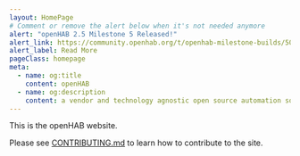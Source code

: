 ```yaml
---
layout: HomePage
# Comment or remove the alert below when it's not needed anymore
alert: "openHAB 2.5 Milestone 5 Released!"
alert_link: https://community.openhab.org/t/openhab-milestone-builds/50359/520
alert_label: Read More
pageClass: homepage
meta:
  - name: og:title
    content: openHAB
  - name: og:description
    content: a vendor and technology agnostic open source automation software for your home
---
```


This is the openHAB website.

Please see [CONTRIBUTING.md](CONTRIBUTING.md) to learn how to contribute to the site.
